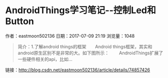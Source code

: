 # AndroidThings学习笔记--控制Led和Button
作者：eastmoon502136
日期：2017-07-09 21:19
浏览量：1048
> 简介：1.了解android things的框架  Android things框架，其实和android原生区别不是非常的大。如下图所示： 
  AndroidThings扩展了一些硬件相关的api，比如...

 链接：http://blog.csdn.net/eastmoon502136/article/details/74857426
